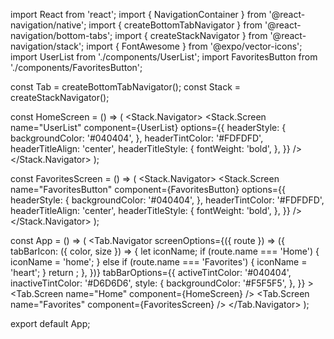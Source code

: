 import React from 'react';
import { NavigationContainer } from '@react-navigation/native';
import { createBottomTabNavigator } from '@react-navigation/bottom-tabs';
import { createStackNavigator } from '@react-navigation/stack';
import { FontAwesome } from '@expo/vector-icons';
import UserList from './components/UserList';
import FavoritesButton from './components/FavoritesButton';

const Tab = createBottomTabNavigator();
const Stack = createStackNavigator();

const HomeScreen = () => (
  <Stack.Navigator>
    <Stack.Screen
      name="UserList"
      component={UserList}
      options={{
        headerStyle: {
          backgroundColor: '#040404',
        },
        headerTintColor: '#FDFDFD',
        headerTitleAlign: 'center',
        headerTitleStyle: {
          fontWeight: 'bold',
        },
      }}
    />
  </Stack.Navigator>
);

const FavoritesScreen = () => (
  <Stack.Navigator>
    <Stack.Screen
      name="FavoritesButton"
      component={FavoritesButton}
      options={{
        headerStyle: {
          backgroundColor: '#040404',
        },
        headerTintColor: '#FDFDFD',
        headerTitleAlign: 'center',
        headerTitleStyle: {
          fontWeight: 'bold',
        },
      }}
    />
  </Stack.Navigator>
);

const App = () => (
  <NavigationContainer>
    <Tab.Navigator
      screenOptions={({ route }) => ({
        tabBarIcon: ({ color, size }) => {
          let iconName;
          if (route.name === 'Home') {
            iconName = 'home';
          } else if (route.name === 'Favorites') {
            iconName = 'heart';
          }
          return <FontAwesome name={iconName} size={size} color={color} />;
        },
      })}
      tabBarOptions={{
        activeTintColor: '#040404',
        inactiveTintColor: '#D6D6D6',
        style: {
          backgroundColor: '#F5F5F5',
        },
      }}
    >
      <Tab.Screen name="Home" component={HomeScreen} />
      <Tab.Screen name="Favorites" component={FavoritesScreen} />
    </Tab.Navigator>
  </NavigationContainer>
);

export default App;
